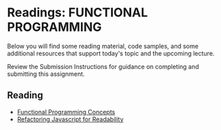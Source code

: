 # Readings: FUNCTIONAL PROGRAMMING

Below you will find some reading material, code samples, and some additional resources that support today's topic and the upcoming lecture.

Review the Submission Instructions for guidance on completing and submitting this assignment.

## Reading

- [Functional Programming Concepts](https://medium.com/the-renaissance-developer/concepts-of-functional-programming-in-javascript-6bc84220d2aa)
- [Refactoring Javascript for Readability](https://dev.to/healeycodes/refactoring-javascript-for-performance-and-readability-with-examples-1hec)

<!-- ## Additional Resources

PLACEHOLDER

### Videos

PLACEHOLDER

### Bookmark/Skim

PLACEHOLDER -->
